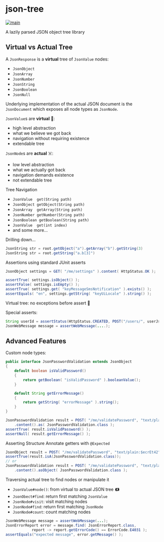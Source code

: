 # json-tree

[![main](https://github.com/dhis2/json-tree/actions/workflows/main.yml/badge.svg?branch=main)](https://github.com/dhis2/json-tree/actions/workflows/main.yml)

A lazily parsed JSON object tree library

## Virtual vs Actual Tree

A `JsonResponse` is a **virtual** tree of `JsonValue` nodes:

* `JsonObject`
* `JsonArray`
* `JsonNumber`
* `JsonString`
* `JsonBoolean`
* `JsonNull`

Underlying implementation of the actual JSON document is the `JsonDocument`
which exposes all node types as `JsonNode`.

`JsonValue`s are **virtual** 👻:
* high level abstraction
* what we believe we got back
* navigation without requiring existence
* extendable tree

`JsonNode`s are **actual** ☠️:
* low level abstraction
* what we actually got back
* navigation demands existence
* not extendable tree

Tree Navigation

* `JsonValue  get(String path)`
* `JsonObject getObject(String path)`
* `JsonArray  getArray(String path)`
* `JsonNumber getNumber(String path)`
* `JsonBoolean getBoolean(String path)`
* `JsonValue  get(int index)`
* and some more...

Drilling down...
```java
JsonString str = root.getObject("a").getArray("b").getString(3)
JsonString str = root.getString("a.b[3]")
```

Assertions using standard JUnit asserts

```java
JsonObject settings = GET( "/me/settings" ).content( HttpStatus.OK );

assertTrue( settings.isObject() );
assertFalse( settings.isEmpty() );
assertTrue( settings.get( "keyMessageSmsNotification" ).exists() );
assertEquals( "en", settings.getString( "keyUiLocale" ).string() );
```
Virtual tree: no exceptions before assert 🤩 

Special asserts:
```java
String userId = assertStatus(HttpStatus.CREATED, POST("/users/", userJson));
JsonWebMessage message = assertWebMessage(....);
```

## Advanced Features

Custom node types:
```java
public interface JsonPasswordValidation extends JsonObject
{
	default boolean isValidPassword()
	{
		return getBoolean( "isValidPassword" ).booleanValue();
	}

	default String getErrorMessage()
	{
		return getString( "errorMessage" ).string();
	}
}
```
```java
JsonPasswordValidation result = POST( "/me/validatePassword", "text/plain:$ecrEt42" )
    .content().as( JsonPasswordValidation.class );
assertTrue( result.isValidPassword() );
assertNull( result.getErrorMessage() );
```

Asserting Structure
Annotate getters with `@Expected`
```java
JsonObject result = POST( "/me/validatePassword", "text/plain:$ecrEt42" ).content()
assertTrue(result.isA(JsonPasswordValidation.class));
// or
JsonPasswordValidation result = POST( "/me/validatePassword", "text/plain:$ecrEt42" )
    .content().asObject( JsonPasswordValidation.class );
```

Traversing actual tree to find nodes or manipulate it
* `JsonValue#node()`: from virtual to actual JSON tree 🗱
* `JsonObect#find`: return first matching `JsonValue`
* `JsonNode#visit`: visit matching nodes
* `JsonNode#find`: return first matching `JsonNode`
* `JsonNode#count`: count matching nodes

```java
JsonWebMessage message = assertWebMessage(...);
JsonErrorReport error = message.find( JsonErrorReport.class,
            report -> report.getErrorCode() == ErrorCode.E4031 );
assertEquals("expected message", error.getMessage() );
```
